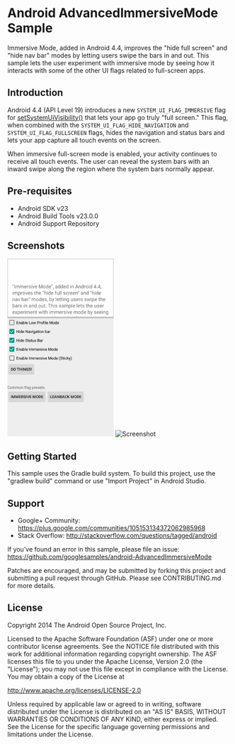 
Android AdvancedImmersiveMode Sample
===================================

Immersive Mode, added in Android 4.4, improves the "hide full screen" and
"hide nav bar" modes by letting users swipe the bars in and out.  This sample
lets the user experiment with immersive mode by seeing how it interacts
with some of the other UI flags related to full-screen apps.

Introduction
------------

Android 4.4 (API Level 19) introduces a new `SYSTEM_UI_FLAG_IMMERSIVE`
flag for [setSystemUiVisibility()][1] that lets your app go truly "full
screen." This flag, when combined with the `SYSTEM_UI_FLAG_HIDE_NAVIGATION` and
`SYSTEM_UI_FLAG_FULLSCREEN` flags, hides the navigation and status bars
and lets your app capture all touch events on the screen.

When immersive full-screen mode is enabled, your activity continues
to receive all touch events. The user can reveal the system bars with
an inward swipe along the region where the system bars normally
appear.

[1]: http://developer.android.com/reference/android/view/View.html#setSystemUiVisibility(int)

Pre-requisites
--------------

- Android SDK v23
- Android Build Tools v23.0.0
- Android Support Repository

Screenshots
-------------

<img src="screenshots/immersion.png" height="400" alt="Screenshot"/> <img src="screenshots/leanback.png" height="400" alt="Screenshot"/> 

Getting Started
---------------

This sample uses the Gradle build system. To build this project, use the
"gradlew build" command or use "Import Project" in Android Studio.

Support
-------

- Google+ Community: https://plus.google.com/communities/105153134372062985968
- Stack Overflow: http://stackoverflow.com/questions/tagged/android

If you've found an error in this sample, please file an issue:
https://github.com/googlesamples/android-AdvancedImmersiveMode

Patches are encouraged, and may be submitted by forking this project and
submitting a pull request through GitHub. Please see CONTRIBUTING.md for more details.

License
-------

Copyright 2014 The Android Open Source Project, Inc.

Licensed to the Apache Software Foundation (ASF) under one or more contributor
license agreements.  See the NOTICE file distributed with this work for
additional information regarding copyright ownership.  The ASF licenses this
file to you under the Apache License, Version 2.0 (the "License"); you may not
use this file except in compliance with the License.  You may obtain a copy of
the License at

http://www.apache.org/licenses/LICENSE-2.0

Unless required by applicable law or agreed to in writing, software
distributed under the License is distributed on an "AS IS" BASIS, WITHOUT
WARRANTIES OR CONDITIONS OF ANY KIND, either express or implied.  See the
License for the specific language governing permissions and limitations under
the License.
